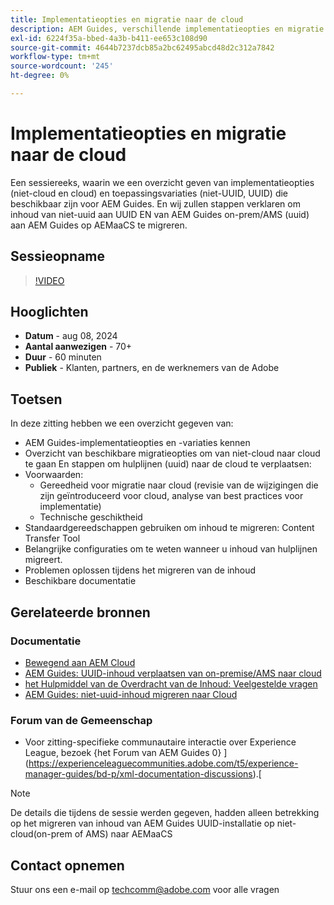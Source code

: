 ```yaml
---
title: Implementatieopties en migratie naar de cloud
description: AEM Guides, verschillende implementatieopties en migratie van inhoud van on-prem-installatie naar AEMaaCS
exl-id: 6224f35a-bbed-4a3b-b411-ee653c108d90
source-git-commit: 4644b7237dcb85a2bc62495abcd48d2c312a7842
workflow-type: tm+mt
source-wordcount: '245'
ht-degree: 0%

---
```


# Implementatieopties en migratie naar de cloud

Een sessiereeks, waarin we een overzicht geven van implementatieopties (niet-cloud en cloud) en toepassingsvariaties (niet-UUID, UUID) die beschikbaar zijn voor AEM Guides.
En wij zullen stappen verklaren om inhoud van niet-uuid aan UUID EN van AEM Guides on-prem/AMS (uuid) aan AEM Guides op AEMaaCS te migreren.



## Sessieopname

>[!VIDEO](https://video.tv.adobe.com/v/3432624/content-migration-uuid-migration?quality=12&learn=on)



## Hooglichten

- **Datum** - aug 08, 2024
- **Aantal aanwezigen** - 70+
- **Duur** - 60 minuten
- **Publiek** - Klanten, partners, en de werknemers van de Adobe


## Toetsen

In deze zitting hebben we een overzicht gegeven van:
- AEM Guides-implementatieopties en -variaties kennen
- Overzicht van beschikbare migratieopties om van niet-cloud naar cloud te gaan
En stappen om hulplijnen (uuid) naar de cloud te verplaatsen:
- Voorwaarden:
   - Gereedheid voor migratie naar cloud (revisie van de wijzigingen die zijn geïntroduceerd voor cloud, analyse van best practices voor implementatie)
   - Technische geschiktheid
- Standaardgereedschappen gebruiken om inhoud te migreren: Content Transfer Tool
- Belangrijke configuraties om te weten wanneer u inhoud van hulplijnen migreert.
- Problemen oplossen tijdens het migreren van de inhoud
- Beschikbare documentatie



## Gerelateerde bronnen

### Documentatie

- [ Bewegend aan AEM Cloud ](https://experienceleague.adobe.com/en/docs/experience-manager-cloud-service/content/migration-journey/getting-started)
- [AEM Guides: UUID-inhoud verplaatsen van on-premise/AMS naar cloud](../../cs-install-guide/migrate-on-premise-content-cloud.md)
- [ het Hulpmiddel van de Overdracht van de Inhoud: Veelgestelde vragen ](https://experienceleague.adobe.com/en/docs/experience-manager-learn/cloud-service/migration/moving-to-aem-as-a-cloud-service/content-migration/faq)
- [AEM Guides: niet-uuid-inhoud migreren naar Cloud](../../install-guide/migrate-uuid-non-uuid.md)

### Forum van de Gemeenschap

- Voor zitting-specifieke communautaire interactie over Experience League, bezoek {het Forum van AEM Guides 0} ](https://experienceleaguecommunities.adobe.com/t5/experience-manager-guides/bd-p/xml-documentation-discussions).[


>[!NOTE]
>
> De details die tijdens de sessie werden gegeven, hadden alleen betrekking op het migreren van inhoud van AEM Guides UUID-installatie op niet-cloud(on-prem of AMS) naar AEMaaCS



## Contact opnemen

Stuur ons een e-mail op <techcomm@adobe.com> voor alle vragen
